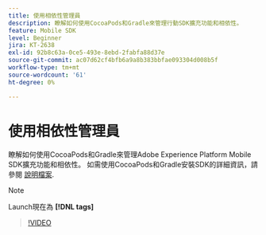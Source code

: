 ```yaml
---
title: 使用相依性管理員
description: 瞭解如何使用CocoaPods和Gradle來管理行動SDK擴充功能和相依性。
feature: Mobile SDK
level: Beginner
jira: KT-2638
exl-id: 92b8c63a-0ce5-493e-8ebd-2fabfa88d37e
source-git-commit: ac07d62cf4bfb6a9a8b383bbfae093304d008b5f
workflow-type: tm+mt
source-wordcount: '61'
ht-degree: 0%

---
```


# 使用相依性管理員

瞭解如何使用CocoaPods和Gradle來管理Adobe Experience Platform Mobile SDK擴充功能和相依性。 如需使用CocoaPods和Gradle安裝SDK的詳細資訊，請參閱 [說明檔案](https://developer.adobe.com/client-sdks/documentation/getting-started/get-the-sdk/).

>[!NOTE]
>
> Launch現在為 **[!DNL tags]**

>[!VIDEO](https://video.tv.adobe.com/v/26263/?quality=12&learn=on)
